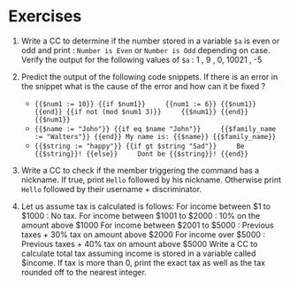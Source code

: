# Exercises

1. Write a CC to determine if the number stored in a variable `$a` is even or odd and print : `Number is Even` or `Number is Odd` depending on case. Verify the output for the following values of `$a` : 1 , 9 , 0, 10021 , -5 
2. Predict the output of the following code snippets. If there is an error in the snippet what is the cause of the error and how can it be fixed ?  


   *  `{{$num1 := 10}} {{if $num1}}     {{num1 := 6}} {{$num1}} {{end}} {{if not (mod $num1 3)}}     {{$num1}} {{end}} {{$num1}}` 
   *  `{{$name := "John"}} {{if eq $name "John"}}     {{$family_name := "Walters"}} {{end}} My name is: {{$name}} {{$family_name}}`
   *  `{{$string := "happy"}} {{if gt $string "Sad"}}     Be {{$string}}! {{else}}     Dont be {{$string}}! {{end}}`

3. Write a CC to check if the member triggering the command has a nickname. If true, print `Hello` followed by his nickname. Otherwise print `Hello` followed by their username + discriminator. 
4. Let us assume tax is calculated is follows:     For income between $1 to $1000 : No tax.     For income between $1001 to $2000 : 10% on the amount above $1000     For income between $2001 to $5000 : Previous taxes + 30% tax on amount above $2000     For income over $5000 : Previous taxes + 40% tax on amount above $5000 Write a CC to calculate total tax assuming income is stored in a variable called $income. If tax is more than 0, print the exact tax as well as the tax rounded off to the nearest integer. 

